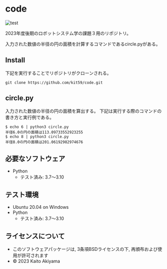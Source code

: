 # code
![test](https://github.com/kit59/code/actions/workflows/test.yml/badge.svg)

2023年度後期のロボットシステム学の課題３用のリポジトリ。

入力された数値の半径の円の面積を計算するコマンドであるcircle.pyがある。

## Install
下記を実行することでリポジトリがクローンされる。
```
git clone https://github.com/kit59/code.git
```

## circle.py
入力された数値の半径の円の面積を算出する。
下記は実行する際のコマンドの書き方と実行例である。
```
$ echo 6 | python3 circle.py
半径6.0の円の面積は113.09733552923255
$ echo 8 | python3 circle.py
半径8.0の円の面積は201.06192982974676
```

## 必要なソフトウェア
* Python
  * テスト済み: 3.7～3.10

## テスト環境
* Ubuntu 20.04 on Windows
* Python
  * テスト済み: 3.7～3.10

## ライセンスについて 
* このソフトウェアパッケージは, 3条項BSDライセンスの下, 再頒布および使用が許可されます
* © 2023 Kaito Akiyama
